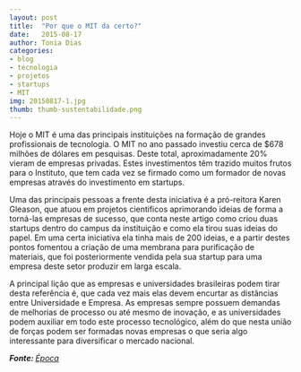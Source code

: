 ```yaml
---
layout: post
title:  "Por que o MIT da certo?"
date:   2015-08-17
author: Tonia Dias
categories: 
- blog
- tecnologia
- projetos
- startups
- MIT
img: 20150817-1.jpg
thumb: thumb-sustentabilidade.png
---
```


Hoje o MIT é uma das principais instituições na formação de grandes profissionais de tecnologia. 
O MIT no ano passado investiu cerca de $678 milhões de dólares em pesquisas. Deste total, aproximadamente 20% vieram de empresas privadas. Estes investimentos têm trazido muitos frutos para o Instituto, que tem cada vez se firmado como um formador de novas empresas através do investimento em startups. <!--more-->

Uma das principais pessoas a frente desta iniciativa é a pró-reitora Karen Gleason, que atuou em projetos cientificos aprimorando ideias de forma a torná-las empresas de sucesso, que conta neste artigo como criou duas startups dentro do campus da instituição e como ela tirou suas ideias do papel. Em uma certa iniciativa ela tinha mais de 200 ideias, e a partir destes pontos fomentou a criação de uma membrana para purificação de materiais, que foi posteriormente vendida pela sua startup para uma empresa deste setor produzir em larga escala.

A principal lição que as empresas e universidades brasileiras podem tirar desta referência é, que cada vez mais elas devem encurtar as distâncias entre Universidade e Empresa. As empresas sempre possuem demandas de melhorias de processo ou até mesmo de inovação, e as universidades podem auxiliar em todo este processo tecnológico, além do que nesta união de forças podem ser formadas novas empresas o que seria algo interessante para diversificar o mercado nacional.

<i><b>Fonte: </b><a href="http://epocanegocios.globo.com/Ideias/noticia/2015/08/por-que-o-mit-da-certo.html">Época</a></i>